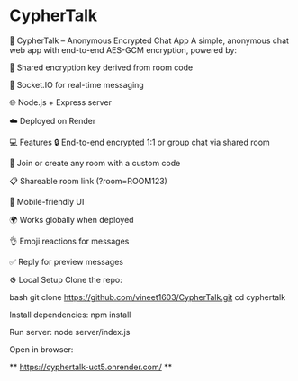# CypherTalk
📁 CypherTalk – Anonymous Encrypted Chat App
A simple, anonymous chat web app with end-to-end AES-GCM encryption, powered by:

🔐 Shared encryption key derived from room code

🔌 Socket.IO for real-time messaging

🌐 Node.js + Express server

☁️ Deployed on Render

💻 Features
  🔒 End-to-end encrypted 1:1 or group chat via shared room

  🚪 Join or create any room with a custom code

  📋 Shareable room link (?room=ROOM123)

  📱 Mobile-friendly UI

  🌍 Works globally when deployed

  👌 Emoji reactions for messages
    
  ✅ Reply for preview messages

⚙️ Local Setup
Clone the repo:

bash
  git clone https://github.com/vineet1603/CypherTalk.git
  cd cyphertalk
  
Install dependencies:
  npm install

Run server:
  node server/index.js
  
Open in browser:

** https://cyphertalk-uct5.onrender.com/ **
